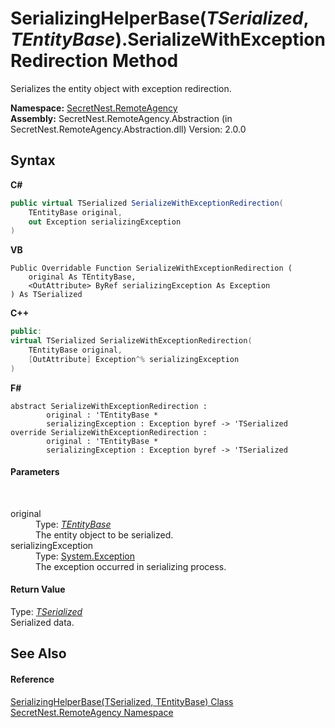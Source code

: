 # SerializingHelperBase(*TSerialized*, *TEntityBase*).SerializeWithExceptionRedirection Method 
 

Serializes the entity object with exception redirection.

**Namespace:**&nbsp;<a href="N_SecretNest_RemoteAgency">SecretNest.RemoteAgency</a><br />**Assembly:**&nbsp;SecretNest.RemoteAgency.Abstraction (in SecretNest.RemoteAgency.Abstraction.dll) Version: 2.0.0

## Syntax

**C#**<br />
``` C#
public virtual TSerialized SerializeWithExceptionRedirection(
	TEntityBase original,
	out Exception serializingException
)
```

**VB**<br />
``` VB
Public Overridable Function SerializeWithExceptionRedirection ( 
	original As TEntityBase,
	<OutAttribute> ByRef serializingException As Exception
) As TSerialized
```

**C++**<br />
``` C++
public:
virtual TSerialized SerializeWithExceptionRedirection(
	TEntityBase original, 
	[OutAttribute] Exception^% serializingException
)
```

**F#**<br />
``` F#
abstract SerializeWithExceptionRedirection : 
        original : 'TEntityBase * 
        serializingException : Exception byref -> 'TSerialized 
override SerializeWithExceptionRedirection : 
        original : 'TEntityBase * 
        serializingException : Exception byref -> 'TSerialized 
```


#### Parameters
&nbsp;<dl><dt>original</dt><dd>Type: <a href="T_SecretNest_RemoteAgency_SerializingHelperBase_2">*TEntityBase*</a><br />The entity object to be serialized.</dd><dt>serializingException</dt><dd>Type: <a href="https://docs.microsoft.com/dotnet/api/system.exception" target="_blank">System.Exception</a><br />The exception occurred in serializing process.</dd></dl>

#### Return Value
Type: <a href="T_SecretNest_RemoteAgency_SerializingHelperBase_2">*TSerialized*</a><br />Serialized data.

## See Also


#### Reference
<a href="T_SecretNest_RemoteAgency_SerializingHelperBase_2">SerializingHelperBase(TSerialized, TEntityBase) Class</a><br /><a href="N_SecretNest_RemoteAgency">SecretNest.RemoteAgency Namespace</a><br />